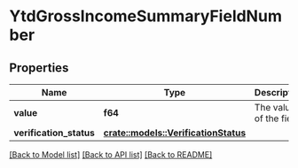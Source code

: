# YtdGrossIncomeSummaryFieldNumber

## Properties

Name | Type | Description | Notes
------------ | ------------- | ------------- | -------------
**value** | **f64** | The value of the field. | 
**verification_status** | [**crate::models::VerificationStatus**](VerificationStatus.md) |  | 

[[Back to Model list]](../README.md#documentation-for-models) [[Back to API list]](../README.md#documentation-for-api-endpoints) [[Back to README]](../README.md)


